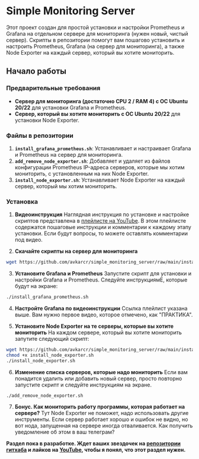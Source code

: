 # Simple Monitoring Server

Этот проект создан для простой установки и настройки Prometheus и Grafana на отдельном сервере для мониторинга (нужен новый, чистый сервер).
Скрипты в репозитории помогут вам пошагово установить и настроить Prometheus, Grafana (на сервер для мониторинга), а также Node Exporter на каждый сервер, который вы хотите мониторить.

## Начало работы

### Предварительные требования
- **Сервер для мониторинга (достаточно CPU 2 / RAM 4) с ОС Ubuntu 20/22** для установки Grafana и Prometheus.
- **Сервер, который вы хотите мониторить с ОС Ubuntu 20/22** для установки Node Exporter.

### Файлы в репозитории

1. **`install_grafana_prometheus.sh`**: Устанавливает и настраивает Grafana и Prometheus на сервер для мониторинга.
2. **`add_remove_node_exporter.sh`**: Добавляет и удаляет из файлов конфигурации Prometheus IP-адреса серверов, которые мы хотим мониторить, с установленным на них Node Exporter.
3. **`install_node_exporter.sh`**: Устанавливает Node Exporter на каждый сервер, который мы хотим мониторить.

### Установка

1. **Видеоинструкция**
  Наглядная инструкция по установке и настройке скриптов представлена в [плейлисте на YouTube](https://youtu.be/FIa2ohM3WXY?si=BfSI23gwLn7zmJtY). В этом плейлисте содержатся пошаговые инструкции и комментарии к каждому этапу установки.
  Если будут вопросы, то можете оставлять комментарии под видео.


2. **Скачайте скрипты на сервер для мониторинга**
  ```bash
  wget https://github.com/avkarcr/simple_monitoring_server/raw/main/install_grafana_prometheus.sh && wget https://github.com/avkarcr/simple_monitoring_server/raw/main/add_remove_node_exporter.sh && chmod +x install_grafana_prometheus.sh add_remove_node_exporter.sh
  ```   

3. **Установите Grafana и Prometheus**
  Запустите скрипт для установки и настройки Grafana и Prometheus. Следуйте инструкциямЕ, которые будут на экране:
  ```bash
  ./install_grafana_prometheus.sh
  ```   

4. **Настройте Grafana по видеоинструкции**
  Ссылка плейлист указана выше. Вам нужно первое видео, которое отмечено, как "ПРАКТИКА".

5. **Установите Node Exporter на те серверы, которые вы хотите мониторить**
  На каждом сервере, который вы хотите мониторить запутите следующий скрипт:
  ```bash
  wget https://github.com/avkarcr/simple_monitoring_server/raw/main/install_node_exporter.sh
  chmod +x install_node_exporter.sh
  ./install_node_exporter.sh
  ```   

6. **Изменение списка серверов, которые надо мониторить**
  Если вам понадится удалить или добавить новый сервер, просто повторно запустите скрипт и следуйте инструкциям на экране.
  ```bash
  ./add_remove_node_exporter.sh
  ```

7. **Бонус. Как мониторить работу программы, которая работает на сервере?**
  Тут Node Exporter не поможет, надо использовать другие инструменты.
  Если сервер работает хорошо и ошибок не видно, но вот нода, запущенная на сервере иногда отваливается. Как получить уведомление об этом в ваш телеграм?

**Раздел пока в разработке. Ждет ваших звездочек на [репозитории гитхаба](https://github.com/avkarcr/simple_monitoring_server) и лайков на [YouTube](https://youtu.be/FIa2ohM3WXY?si=BfSI23gwLn7zmJtY), чтобы я понял, что этот раздел нужен.**
